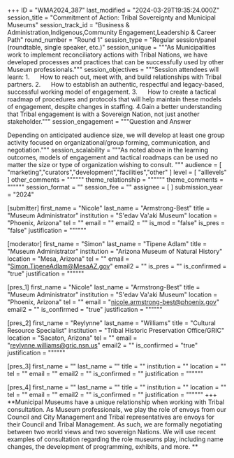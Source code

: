 +++
ID = "WMA2024_387"
last_modified = "2024-03-29T19:35:24.000Z"
session_title = "Commitment of Action: Tribal Sovereignty and Municipal Museums"
session_track_id = "Business & Administration,Indigenous,Community Engagement,Leadership & Career Path"
round_number = "Round 1"
session_type = "Regular session/panel (roundtable, single speaker, etc.)"
session_unique = """As Municipalities work to implement reconciliatory actions with Tribal Nations, we have developed processes and practices that can be successfully used by other Museum professionals."""
session_objectives = """Session attendees will learn:
1.      How to reach out, meet with, and build relationships with Tribal partners.
2.      How to establish an authentic, respectful and legacy-based, successful working model of engagement.
3.      How to create a tactical roadmap of procedures and protocols that will help maintain these models of engagement, despite changes in staffing.
4.Gain a better understanding that Tribal engagement is with a Sovereign Nation, not just another stakeholder."""
session_engagement = """Question and Answer

Depending on anticipated audience size, we will develop at least one group activity focused on organizational/group forming, communication, and negotiation."""
session_scalability = """As noted above in the learning outcomes, models of engagement and tactical roadmaps can be used no matter the size or type of organization wishing to consult.
"""
audience = [ "marketing","curators","development","facilities","other" ]
level = [ "alllevels" ]
other_comments = """"""
theme_relationship = """"""
theme_comments = """"""
session_format = ""
session_fee = ""
assignee = [  ]
submission_year = "2024"

[submitter]
first_name = "Nicole"
last_name = "Armstrong-Best"
title = "Museum Administrator"
institution = "S'edav Va'aki Museum"
location = "Phoenix, Arizona"
tel = ""
email = ""
email2 = ""
is_mod = "false"
is_pres = "false"
justification = """"""

[moderator]
first_name = "Simon"
last_name = "Tipene Adlam"
title = "Museum Administrator"
institution = "Arizona Museum of Natural History"
location = "Mesa, Arizona"
tel = ""
email = "Simon.TipeneAdlam@MesaAZ.gov"
email2 = ""
is_pres = ""
is_confirmed = "true"
justification = """"""

[pres_1]
first_name = "Nicole"
last_name = "Armstrong-Best"
title = "Museum Administrator"
institution = "S'edav Va'aki Museum"
location = "Phoenix, Arizona"
tel = ""
email = "nicole.armstrong-best@phoenix.gov"
email2 = ""
is_confirmed = "true"
justification = """"""

[pres_2]
first_name = "Reylynne"
last_name = "Williams"
title = "Cultural Resource Specialist"
institution = "Tribal Historic Preservation Office/GRIC"
location = "Sacaton, Arizona"
tel = ""
email = "reylynne.williams@gric.nsn.us"
email2 = ""
is_confirmed = "true"
justification = """"""

[pres_3]
first_name = ""
last_name = ""
title = ""
institution = ""
location = ""
tel = ""
email = ""
email2 = ""
is_confirmed = ""
justification = """"""

[pres_4]
first_name = ""
last_name = ""
title = ""
institution = ""
location = ""
tel = ""
email = ""
email2 = ""
is_confirmed = ""
justification = """"""
+++
**Municipal Museums have a unique relationship when working with Tribal consultation. As Museum professionals, we play the role of envoys from our Council and City Management and Tribal representatives are envoys for their Council and Tribal Management. As such, we are formally negotiating between two world views and two sovereign Nations. We will use recent examples of consultation regarding the role museums play, including name changes, the development of programming, exhibits, and more. **
